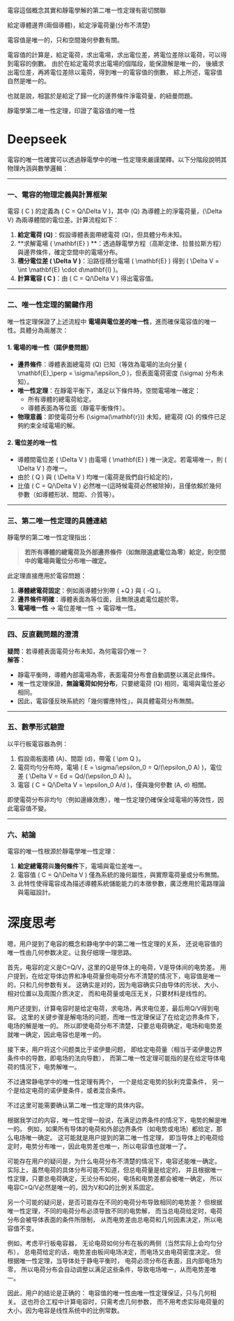 電容這個概念其實和靜電學解的第二唯一性定理有密切關聯

給定導體邊界(兩個導體)，給定淨電荷量(分布不清楚)

電容值是唯一的，只和空間幾何參數有關。

電容值的計算是，給定電荷，求出電場，求出電位差，將電位差除以電荷，可以得到電容的倒數。
由於在給定電荷求出電場的個階段，能保證解是唯一的，
後續求出電位差，再將電位差除以電荷，得到唯一的電容值的倒數，
綜上所述，電容值自然是唯一的。

也就是說，相當於是給定了歸一化的邊界條件淨電荷量，的紐曼問題。

靜電學第二唯一性定理，印證了電容值的唯一性

# Deepseek

電容的唯⼀性確實可以透過靜電學中的唯一性定理來嚴謹闡釋。以下分階段說明其物理內涵與數學邏輯：

---

### 一、電容的物理定義與計算框架
電容 \( C \) 的定義為 \( C = Q/\Delta V \)，其中 \(Q\) 為導體上的淨電荷量，\(\Delta V\) 為兩導體間的電位差。計算流程如下：
1. **給定電荷 \(Q\)**：假設導體表面帶總電荷 \(Q\)，但具體分布未知。
2. **求解電場 \( \mathbf{E} \) **：透過靜電學方程（高斯定律、拉普拉斯方程）與邊界條件，確定空間中的電場分布。
3. **積分電位差 \( \Delta V \)**：沿路徑積分電場 \( \mathbf{E} \) 得到 \( \Delta V = \int \mathbf{E} \cdot d\mathbf{l} \)。
4. **計算電容 \( C \)**：由 \( C = Q/\Delta V \) 得出電容值。

---

### 二、唯一性定理的關鍵作用
唯一性定理保證了上述流程中 **電場與電位差的唯一性**，進而確保電容值的唯一性。具體分為兩層次：

#### 1. **電場的唯一性（諾伊曼問題）**
- **邊界條件**：導體表面總電荷 \(Q\) 已知（等效為電場的法向分量 \( \mathbf{E}_\perp = \sigma/\epsilon_0 \)，但表面電荷密度 \(\sigma\) 分布未知）。
- **唯一性定理**：在靜電平衡下，滿足以下條件時，空間電場唯一確定：
  - 所有導體的總電荷給定。
  - 導體表面為等位面（靜電平衡條件）。
- **物理意義**：即使電荷分布 \(\sigma(\mathbf{r})\) 未知，總電荷 \(Q\) 的條件已足夠約束全域電場的解。

#### 2. **電位差的唯一性**
- 導體間電位差 \( \Delta V \) 由電場 \( \mathbf{E} \) 唯一決定。若電場唯一，則 \( \Delta V \) 亦唯一。
- 由於 \( Q \) 與 \( \Delta V \) 均唯一(電荷是我們自行給定的)，
- 比值 \( C = Q/\Delta V \) 必然唯一(這時候電荷必然被除掉)，且僅依賴於幾何參數（如導體形狀、間距、介質等）。

---

### 三、第二唯一性定理的具體連結
靜電學的第二唯一性定理指出：
> **若所有導體的總電荷及外部邊界條件（如無限遠處電位為零）給定，則空間中的電場與電位分布唯一確定。**

此定理直接應用於電容問題：
1. **導體總電荷固定**：例如兩導體分別帶 \( +Q \) 與 \( -Q \)。
2. **邊界條件明確**：導體表面為等位面，且無限遠處電位趨於零。
3. **電場唯一性** → 電位差唯一性 → 電容唯一性。

---

### 四、反直觀問題的澄清
**疑問**：若導體表面電荷分布未知，為何電容仍唯一？  
**解答**：
- 靜電平衡時，導體內部電場為零，表面電荷分布會自動調整以滿足此條件。
- 唯一性定理保證，**無論電荷如何分布**，只要總電荷 \(Q\) 相同，電場與電位差必相同。
- 因此，電容僅反映系統的「幾何響應特性」，與具體電荷分布無關。

---

### 五、數學形式驗證
以平行板電容器為例：
1. 假設兩板面積 \(A\)、間距 \(d\)，帶電 \( \pm Q \)。
2. 電荷均勻分布時，電場 \( E = \sigma/\epsilon_0 = Q/(\epsilon_0 A) \)，電位差 \( \Delta V = Ed = Qd/(\epsilon_0 A) \)。
3. 電容 \( C = Q/\Delta V = \epsilon_0 A/d \)，僅與幾何參數 \(A, d\) 相關。

即使電荷分布非均勻（例如邊緣效應），唯一性定理仍確保全域電場的等效性，因此電容值不變。

---

### 六、結論
電容的唯⼀性根源於靜電學唯一性定理：
1. **給定總電荷**與**幾何條件**下，電場與電位差唯一。
2. 電容值 \( C = Q/\Delta V \) 僅為系統的幾何屬性，與實際電荷量或分布無關。
3. 此特性使得電容成為描述導體系統儲能能力的本徵參數，廣泛應用於電路理論與電磁設計。


# 深度思考

嗯，用户提到了电容的概念和静电学中的第二唯一性定理的关系，
还说电容值的唯一性由几何参数决定。让我仔细理一理思路。

首先，电容的定义是C=Q/V，这里的Q是导体上的电荷，V是导体间的电势差。
用户提到，在给定导体边界和净电荷量但电荷分布不清楚的情况下，电容值是唯一的，只和几何参数有关。
这确实是对的，因为电容确实只由导体的形状、大小、相对位置以及周围介质决定，
而和电荷量或电压无关，只要材料是线性的。

用户还提到，计算电容时是给定电荷，求电场，再求电位差，最后用Q/V得到电容。
这里的关键步骤是解电场的问题，而唯一性定理保证了在给定边界条件下，电场的解是唯一的。
所以即使电荷分布不清楚，只要总电荷确定，电场和电势差就唯一确定，因此电容也是唯一的。

接下来，用户将这个问题类比于诺伊曼问题，
即给定电荷量（相当于诺伊曼边界条件中的导数，即电场的法向导数），
而第二唯一性定理可能指的是在给定导体电荷的情况下，电势解唯一。

不过通常静电学中的唯一性定理有两个，
一个是给定电势的狄利克雷条件，
另一个是给定电荷的诺伊曼条件，或者混合条件。

不过这里可能需要确认第二唯一性定理的具体内容。

根据我学过的内容，唯一性定理一般说，在满足边界条件的情况下，电势的解是唯一的。
例如，如果所有导体的电荷和外部边界条件（如电势或电场）都给定，那么电场唯一确定。
这可能就是用户提到的第二唯一性定理，
即当导体上的电荷给定时，电势分布唯一，因此电势差也唯一，所以电容值也就唯一了。

可能存在用户的疑问是，为什么电荷分布不清楚的情况下，电容还能唯一确定。
实际上，虽然电荷的具体分布可能不知道，但总电荷量是给定的，
并且根据唯一性定理，只要总电荷确定，无论分布如何，电场和电势差都会被唯一确定，
所以电容C=Q/V必然是唯一的，因为V和Q的比例关系固定。

另一个可能的疑问是，是否可能存在不同的电荷分布导致相同的电势差？
但根据唯一性定理，不同的电荷分布必须导致不同的电势解，
而当总电荷给定时，电荷分布会被导体表面的条件所限制，
从而电势差由总电荷和几何因素决定，所以电容值不变。

例如，考虑平行板电容器，
无论电荷如何分布在板的两侧（当然实际上会均匀分布），
总电荷给定的话，电势差由板间电场决定，而电场又由电荷密度决定。
但根据唯一性定理，当导体处于静电平衡时，
电荷必须分布在表面，且内部电场为零，
所以电荷分布会自动调整以满足这些条件，导致电场唯一，从而电势差唯一。

因此，用户的结论是正确的：
电容值的唯一性由唯一性定理保证，只与几何相关。
这也符合工程中计算电容时，只需考虑几何参数，
而不用考虑实际电荷量的大小，因为电容是线性系统中的比例常数。